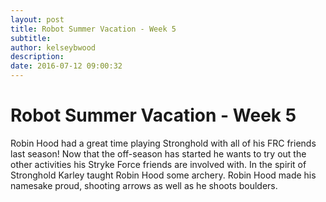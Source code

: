 ```yaml
---
layout: post
title: Robot Summer Vacation - Week 5
subtitle:
author: kelseybwood
description:
date: 2016-07-12 09:00:32
---
```


# Robot Summer Vacation - Week 5

Robin Hood had a great time playing Stronghold with all of his FRC friends last season! Now that the off-season has started he wants to try out the other activities his Stryke Force friends are involved with. In the spirit of Stronghold Karley taught Robin Hood some archery. Robin Hood made his namesake proud, shooting arrows as well as he shoots boulders.
